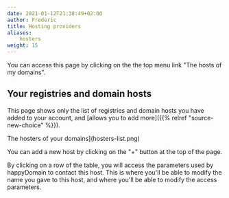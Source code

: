 ```yaml
---
date: 2021-01-12T21:38:49+02:00
author: Frederic
title: Hosting providers
aliases:
    hosters
weight: 15
---
```


You can access this page by clicking on the the top menu link "The hosts of my domains".

## Your registries and domain hosts

This page shows only the list of registries and domain hosts you have added to your account, and [allows you to add more]({{% relref "source-new-choice" %}}).

The hosters of your domains](hosters-list.png)

You can add a new host by clicking on the "+" button at the top of the page.

By clicking on a row of the table, you will access the parameters used by happyDomain to contact this host.
This is where you'll be able to modify the name you gave to this host, and where you'll be able to modify the access parameters.
